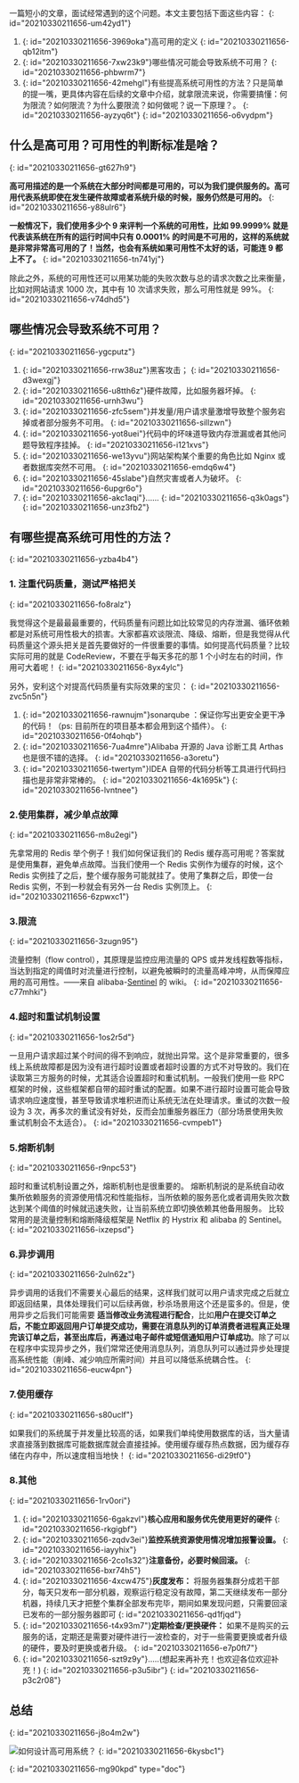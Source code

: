一篇短小的文章，面试经常遇到的这个问题。本文主要包括下面这些内容：
{: id="20210330211656-um42yd1"}

1. {: id="20210330211656-3969oka"}高可用的定义
   {: id="20210330211656-qb12itm"}
2. {: id="20210330211656-7xw23k9"}哪些情况可能会导致系统不可用？
   {: id="20210330211656-phbwrm7"}
3. {: id="20210330211656-42mehgl"}有些提高系统可用性的方法？只是简单的提一嘴，更具体内容在后续的文章中介绍，就拿限流来说，你需要搞懂：何为限流？如何限流？为什么要限流？如何做呢？说一下原理？。
   {: id="20210330211656-ayzyq6t"}
{: id="20210330211656-o6vydpm"}

## 什么是高可用？可用性的判断标准是啥？
{: id="20210330211656-gt627h9"}

**高可用描述的是一个系统在大部分时间都是可用的，可以为我们提供服务的。高可用代表系统即使在发生硬件故障或者系统升级的时候，服务仍然是可用的。**
{: id="20210330211656-y88ulr6"}

**一般情况下，我们使用多少个 9 来评判一个系统的可用性，比如 99.9999% 就是代表该系统在所有的运行时间中只有 0.0001% 的时间是不可用的，这样的系统就是非常非常高可用的了！当然，也会有系统如果可用性不太好的话，可能连 9 都上不了。**
{: id="20210330211656-tn741yj"}

除此之外，系统的可用性还可以用某功能的失败次数与总的请求次数之比来衡量，比如对网站请求 1000 次，其中有 10 次请求失败，那么可用性就是 99%。
{: id="20210330211656-v74dhd5"}

## 哪些情况会导致系统不可用？
{: id="20210330211656-ygcputz"}

1. {: id="20210330211656-rrw38uz"}黑客攻击；
   {: id="20210330211656-d3wexgj"}
2. {: id="20210330211656-u8tth6z"}硬件故障，比如服务器坏掉。
   {: id="20210330211656-urnh3wu"}
3. {: id="20210330211656-zfc5sem"}并发量/用户请求量激增导致整个服务宕掉或者部分服务不可用。
   {: id="20210330211656-sillzwn"}
4. {: id="20210330211656-yot8uei"}代码中的坏味道导致内存泄漏或者其他问题导致程序挂掉。
   {: id="20210330211656-i121xvs"}
5. {: id="20210330211656-we13yvu"}网站架构某个重要的角色比如 Nginx 或者数据库突然不可用。
   {: id="20210330211656-emdq6w4"}
6. {: id="20210330211656-45slabe"}自然灾害或者人为破坏。
   {: id="20210330211656-6upgr6o"}
7. {: id="20210330211656-akc1aqi"}......
   {: id="20210330211656-q3k0ags"}
{: id="20210330211656-unz3fb2"}

## 有哪些提高系统可用性的方法？
{: id="20210330211656-yzba4b4"}

### 1. 注重代码质量，测试严格把关
{: id="20210330211656-fo8ralz"}

我觉得这个是最最最重要的，代码质量有问题比如比较常见的内存泄漏、循环依赖都是对系统可用性极大的损害。大家都喜欢谈限流、降级、熔断，但是我觉得从代码质量这个源头把关是首先要做好的一件很重要的事情。如何提高代码质量？比较实际可用的就是 CodeReview，不要在乎每天多花的那 1 个小时左右的时间，作用可大着呢！
{: id="20210330211656-8yx4ylc"}

另外，安利这个对提高代码质量有实际效果的宝贝：
{: id="20210330211656-zvc5n5n"}

1. {: id="20210330211656-rawnujm"}sonarqube ：保证你写出更安全更干净的代码！（ps: 目前所在的项目基本都会用到这个插件）。
   {: id="20210330211656-0f4ohqb"}
2. {: id="20210330211656-7ua4mre"}Alibaba 开源的 Java 诊断工具 Arthas 也是很不错的选择。
   {: id="20210330211656-a3oretu"}
3. {: id="20210330211656-twertym"}IDEA 自带的代码分析等工具进行代码扫描也是非常非常棒的。
   {: id="20210330211656-4k1695k"}
{: id="20210330211656-lvntnee"}

### 2.使用集群，减少单点故障
{: id="20210330211656-m8u2egi"}

先拿常用的 Redis 举个例子！我们如何保证我们的 Redis 缓存高可用呢？答案就是使用集群，避免单点故障。当我们使用一个 Redis 实例作为缓存的时候，这个 Redis 实例挂了之后，整个缓存服务可能就挂了。使用了集群之后，即使一台 Redis 实例，不到一秒就会有另外一台 Redis 实例顶上。
{: id="20210330211656-6zpwxc1"}

### 3.限流
{: id="20210330211656-3zugn95"}

流量控制（flow control），其原理是监控应用流量的 QPS 或并发线程数等指标，当达到指定的阈值时对流量进行控制，以避免被瞬时的流量高峰冲垮，从而保障应用的高可用性。——来自 alibaba-[Sentinel](https://github.com/alibaba/Sentinel "Sentinel") 的 wiki。
{: id="20210330211656-c77mhki"}

### 4.超时和重试机制设置
{: id="20210330211656-1os2r5d"}

一旦用户请求超过某个时间的得不到响应，就抛出异常。这个是非常重要的，很多线上系统故障都是因为没有进行超时设置或者超时设置的方式不对导致的。我们在读取第三方服务的时候，尤其适合设置超时和重试机制。一般我们使用一些 RPC 框架的时候，这些框架都自带的超时重试的配置。如果不进行超时设置可能会导致请求响应速度慢，甚至导致请求堆积进而让系统无法在处理请求。重试的次数一般设为 3 次，再多次的重试没有好处，反而会加重服务器压力（部分场景使用失败重试机制会不太适合）。
{: id="20210330211656-cvmpeb1"}

### 5.熔断机制
{: id="20210330211656-r9npc53"}

超时和重试机制设置之外，熔断机制也是很重要的。 熔断机制说的是系统自动收集所依赖服务的资源使用情况和性能指标，当所依赖的服务恶化或者调用失败次数达到某个阈值的时候就迅速失败，让当前系统立即切换依赖其他备用服务。 比较常用的是流量控制和熔断降级框架是 Netflix 的 Hystrix 和 alibaba 的 Sentinel。
{: id="20210330211656-ixzepsd"}

### 6.异步调用
{: id="20210330211656-2uln62z"}

异步调用的话我们不需要关心最后的结果，这样我们就可以用户请求完成之后就立即返回结果，具体处理我们可以后续再做，秒杀场景用这个还是蛮多的。但是，使用异步之后我们可能需要 **适当修改业务流程进行配合**，比如**用户在提交订单之后，不能立即返回用户订单提交成功，需要在消息队列的订单消费者进程真正处理完该订单之后，甚至出库后，再通过电子邮件或短信通知用户订单成功**。除了可以在程序中实现异步之外，我们常常还使用消息队列，消息队列可以通过异步处理提高系统性能（削峰、减少响应所需时间）并且可以降低系统耦合性。
{: id="20210330211656-eucw4pn"}

### 7.使用缓存
{: id="20210330211656-s80uclf"}

如果我们的系统属于并发量比较高的话，如果我们单纯使用数据库的话，当大量请求直接落到数据库可能数据库就会直接挂掉。使用缓存缓存热点数据，因为缓存存储在内存中，所以速度相当地快！
{: id="20210330211656-di29tf0"}

### 8.其他
{: id="20210330211656-1rv0ori"}

1. {: id="20210330211656-6gakzvl"}**核心应用和服务优先使用更好的硬件**
   {: id="20210330211656-rkgigbf"}
2. {: id="20210330211656-zqdv3ei"}**监控系统资源使用情况增加报警设置。**
   {: id="20210330211656-iayyhix"}
3. {: id="20210330211656-2co1s32"}**注意备份，必要时候回滚。**
   {: id="20210330211656-bxr74h5"}
4. {: id="20210330211656-4xcw475"}**灰度发布：** 将服务器集群分成若干部分，每天只发布一部分机器，观察运行稳定没有故障，第二天继续发布一部分机器，持续几天才把整个集群全部发布完毕，期间如果发现问题，只需要回滚已发布的一部分服务器即可
   {: id="20210330211656-qd1fjqd"}
5. {: id="20210330211656-t4x93m7"}**定期检查/更换硬件：** 如果不是购买的云服务的话，定期还是需要对硬件进行一波检查的，对于一些需要更换或者升级的硬件，要及时更换或者升级。
   {: id="20210330211656-e7p0ft7"}
6. {: id="20210330211656-szt9z9y"}.....(想起来再补充！也欢迎各位欢迎补充！)
   {: id="20210330211656-p3u5ibr"}
{: id="20210330211656-p3c2r08"}

## 总结
{: id="20210330211656-j8o4m2w"}

![如何设计高可用系统？](https://my-blog-to-use.oss-cn-beijing.aliyuncs.com/2019-11/如何设计高可用的系统？.png)
{: id="20210330211656-6kysbc1"}


{: id="20210330211656-mg90kpd" type="doc"}
